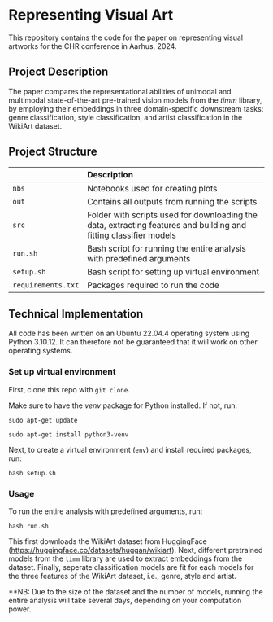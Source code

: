 # Representing Visual Art

This repository contains the code for the paper on representing visual artworks for the CHR conference in Aarhus, 2024.

## Project Description
The paper compares the representational abilities of unimodal and multimodal state-of-the-art pre-trained vision models from the *timm* library, by employing their embeddings in three domain-specific downstream tasks: genre classification, style classification, and artist classification in the WikiArt dataset.


## Project Structure

| <div style="width:120px"></div>| Description |
|---------|:-----------|
| ```nbs```  | Notebooks used for creating plots        |
| ```out``` | Contains all outputs from running the scripts|
| ```src```  | Folder with scripts used for downloading the data, extracting features and building and fitting classifier models       |
| ```run.sh```    | Bash script for running the entire analysis with predefined arguments  |
| ```setup.sh```  | Bash script for setting up virtual environment |
| ```requirements.txt```  | Packages required to run the code|


## Technical Implementation
All code has been written on an Ubuntu 22.04.4 operating system using Python 3.10.12. It can therefore not be guaranteed that it will work on other operating systems.

### Set up virtual environment
First, clone this repo with ```git clone```.

Make sure to have the *venv* package for Python installed. If not, run:

```
sudo apt-get update

sudo apt-get install python3-venv
```

Next, to create a virtual environment (```env```) and install required packages, run:

```
bash setup.sh
```

### Usage
To run the entire analysis with predefined arguments, run:

``` 
bash run.sh
```

This first downloads the WikiArt dataset from HuggingFace (https://huggingface.co/datasets/huggan/wikiart). Next,  different pretrained models from the ```timm``` library are used to extract embeddings from the dataset. Finally, seperate classification models are fit for each models for the three features of the WikiArt dataset, i.e., genre, style and artist. 

**NB: Due to the size of the dataset and the number of models, running the entire analysis will take several days, depending on your computation power.
